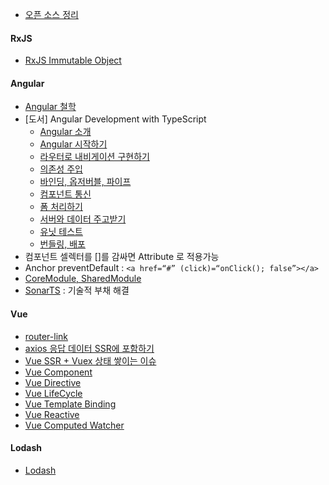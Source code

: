 - [오픈 소스 정리](오픈-소스-정리)

#### RxJS
- [RxJS Immutable Object](RxJS-Immutable-Object)

#### Angular
- [Angular 철학](Angular)
- [도서] Angular Development with TypeScript
  - [Angular 소개](Angular-소개)
  - [Angular 시작하기](Angular-시작하기)
  - [라우터로 내비게이션 구현하기](라우터로-내비게이션-구현하기)
  - [의존성 주입](의존성-주입)
  - [바인딩, 옵저버블, 파이프](바인딩-옵저버블-파이프)
  - [컴포넌트 통신](컴포넌트-통신)
  - [폼 처리하기](폼-처리하기)
  - [서버와 데이터 주고받기](서버와-데이터-주고받기)
  - [유닛 테스트](유닛-테스트)
  - [번들링, 배포](번들링-배포)
- 컴포넌트 셀렉터를 []를 감싸면 Attribute 로 적용가능
- Anchor preventDefault : `<a href=“#” (click)=“onClick(); false”></a>` 
- [CoreModule, SharedModule](CoreModule-SharedModule)
- [SonarTS](https://github.com/SonarSource/SonarTS/blob/master/README.md) : 기술적 부채 해결

#### Vue
- [router-link](router-link)
- [axios 응답 데이터 SSR에 포함하기](axios-%EC%9D%91%EB%8B%B5-%EB%8D%B0%EC%9D%B4%ED%84%B0-SSR%EC%97%90-%ED%8F%AC%ED%95%A8%ED%95%98%EA%B8%B0)
- [Vue SSR + Vuex 상태 쌓이는 이슈](%5BVue-SSR---Vuex%5D-상태-쌓이는-이슈)
- [Vue Component](Vue-Component)
- [Vue Directive](Vue-Directive)
- [Vue LifeCycle](Vue-LifeCycle)
- [Vue Template Binding](Vue-Template-Binding)
- [Vue Reactive](Vue-Reactive)
- [Vue Computed Watcher](Vue-Computed-Watcher)

#### Lodash
- [Lodash](https://github.com/ChoDragon9/es6/wiki/lodash)